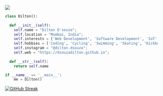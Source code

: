<img src="https://images.unsplash.com/photo-1504805572947-34fad45aed93?ixlib=rb-1.2.1&ixid=MnwxMjA3fDB8MHxzZWFyY2h8Mnx8Y292ZXIlMjBwaG90b3xlbnwwfHwwfHw%3D&w=1000&q=80"/>

```python
class Dilton():
    
  def __init__(self):
    self.name = "Dilton D'souza";
    self.location = "Mumbai, India";
    self.interests = ['Web Development', 'Software Development', 'IoT', 'Machine Learning']
    self.hobbies = ['Coding', 'Cycling', 'Swimming', 'Skating', 'Kickboxing']
    self.instagram = "@dilton.dsouza";
    self.web = "https://dsouzadilton.github.io";
  
  def __str__(self):
    return self.name

if __name__ == '__main__':
    me = Dilton()
```

[![GitHub Streak](http://github-readme-streak-stats.herokuapp.com?user=dsouzadilton&theme=blueberry&hide_border=true&background=150504FB&fire=DD6E30&currStreakNum=DDDDDD&sideLabels=65CBDD&dates=6E5ADD&stroke=DDA108&ring=DD2727&sideNums=5ED6DD&currStreakLabel=819BDD)](https://git.io/streak-stats) 
